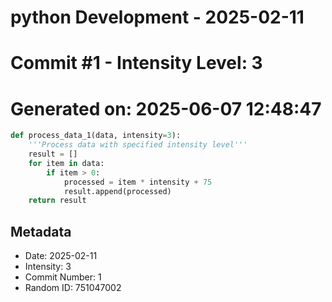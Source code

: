 ﻿# python Development - 2025-02-11
# Commit #1 - Intensity Level: 3
# Generated on: 2025-06-07 12:48:47
```python
def process_data_1(data, intensity=3):
    '''Process data with specified intensity level'''
    result = []
    for item in data:
        if item > 0:
            processed = item * intensity + 75
            result.append(processed)
    return result
```
## Metadata
- Date: 2025-02-11
- Intensity: 3
- Commit Number: 1
- Random ID: 751047002
